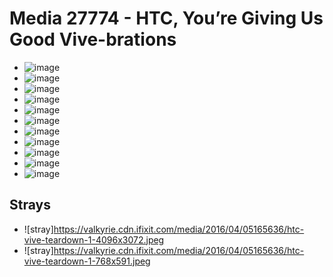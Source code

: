 # Media 27774 - HTC, You’re Giving Us Good Vive-brations

- ![image](https://valkyrie.cdn.ifixit.com/media/2016/04/05165636/htc-vive-teardown-1-scaled.jpeg)
- ![image](https://valkyrie.cdn.ifixit.com/media/2016/04/05165636/htc-vive-teardown-1-150x150.jpeg)
- ![image](https://valkyrie.cdn.ifixit.com/media/2016/04/05165636/htc-vive-teardown-1-1536x1152.jpeg)
- ![image](https://valkyrie.cdn.ifixit.com/media/2016/04/05165636/htc-vive-teardown-1-2048x1536.jpeg)
- ![image](https://valkyrie.cdn.ifixit.com/media/2016/04/05165636/htc-vive-teardown-1-1200x900.jpeg)
- ![image](https://valkyrie.cdn.ifixit.com/media/2016/04/05165636/htc-vive-teardown-1-300x200.jpeg)
- ![image](https://valkyrie.cdn.ifixit.com/media/2016/04/05165636/htc-vive-teardown-1-600x400.jpeg)
- ![image](https://valkyrie.cdn.ifixit.com/media/2016/04/05165636/htc-vive-teardown-1-1200x800.jpeg)
- ![image](https://valkyrie.cdn.ifixit.com/media/2016/04/05165636/htc-vive-teardown-1-768x512.jpeg)
- ![image](https://valkyrie.cdn.ifixit.com/media/2016/04/05165636/htc-vive-teardown-1-324x216.jpeg)
- ![image](https://valkyrie.cdn.ifixit.com/media/2016/04/05165636/htc-vive-teardown-1-450x300.jpeg)

## Strays
- ![stray]https://valkyrie.cdn.ifixit.com/media/2016/04/05165636/htc-vive-teardown-1-4096x3072.jpeg
- ![stray]https://valkyrie.cdn.ifixit.com/media/2016/04/05165636/htc-vive-teardown-1-768x591.jpeg